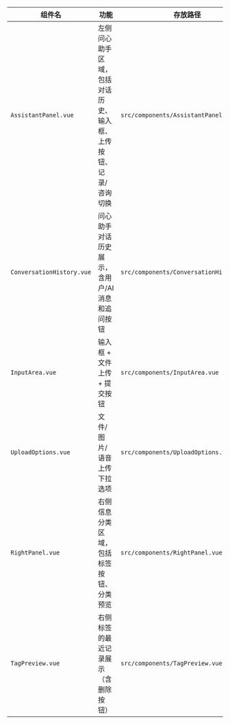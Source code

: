 | 组件名                    | 功能                                                         | 存放路径                                 |
| ------------------------- | ------------------------------------------------------------ | ---------------------------------------- |
| `AssistantPanel.vue`      | 左侧问心助手区域，包括对话历史、输入框、上传按钮、记录/咨询切换 | `src/components/AssistantPanel.vue`      |
| `ConversationHistory.vue` | 问心助手对话历史展示，含用户/AI消息和追问按钮                | `src/components/ConversationHistory.vue` |
| `InputArea.vue`           | 输入框 + 文件上传 + 提交按钮                                 | `src/components/InputArea.vue`           |
| `UploadOptions.vue`       | 文件/图片/语音上传下拉选项                                   | `src/components/UploadOptions.vue`       |
| `RightPanel.vue`          | 右侧信息分类区域，包括标签按钮、分类预览                     | `src/components/RightPanel.vue`          |
| `TagPreview.vue`          | 右侧标签的最近记录展示（含删除按钮）                         | `src/components/TagPreview.vue`          |

